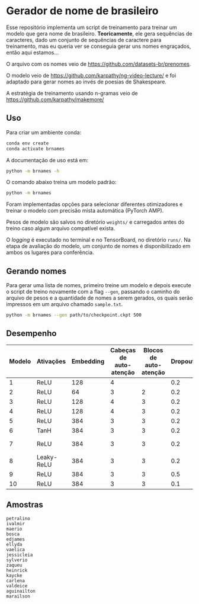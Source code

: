 # Gerador de nome de brasileiro

Esse repositório implementa um script de treinamento para treinar um modelo que gera nome de brasileiro. **Teoricamente**, ele gera sequências de caracteres, dado um conjunto de sequências de caractere para treinamento, mas eu queria ver se conseguia gerar uns nomes engraçados, então aqui estamos...

O arquivo com os nomes veio de <https://github.com/datasets-br/prenomes>.

O modelo veio de <https://github.com/karpathy/ng-video-lecture/> e foi adaptado para gerar nomes ao invés de poesias de Shakespeare.

A estratégia de treinamento usando n-gramas veio de <https://github.com/karpathy/makemore/>

## Uso

Para criar um ambiente conda:

```sh
conda env create
conda activate brnames
```

A documentação de uso está em:

```sh
python -m brnames -h
```

O comando abaixo treina um modelo padrão:

```sh
python -m brnames
```

Foram implementadas opções para selecionar diferentes otimizadores e treinar o modelo com precisão mista automática (PyTorch AMP).

Pesos de modelo são salvos no diretório `weights/` e carregados antes do treino caso algum arquivo compatível exista.

O *logging* é executado no terminal e no TensorBoard, no diretório `runs/`. Na etapa de avaliação do modelo, um conjunto de nomes é disponibilizado em ambos os lugares para conferência.

## Gerando nomes

Para gerar uma lista de nomes, primeiro treine um modelo e depois execute o script de treino novamente com a flag `--gen`, passando o caminho do arquivo de pesos e a quantidade de nomes a serem gerados, os quais serão impressos em um arquivo chamado `sample.txt`.

```sh
python -m brnames --gen path/to/checkpoint.ckpt 500
```

## Desempenho

| Modelo | Ativações  | Embedding | Cabeças de auto-atenção | Blocos de auto-atenção | Dropout | Inicialização  | Erro |
|--------|------------|-----------|-------------------------|------------------------|---------| ---------------|------|
| 1      | ReLU       | 128       | 4                       |                        | 0.2     | N(0; 0,02)     | 1.69 |
| 2      | ReLU       | 64        | 3                       | 2                      | 0.2     | N(0; 0,02)     | 1.74 |
| 3      | ReLU       | 128       | 4                       | 3                      | 0.2     | N(0; 0,02)     | 1.68 |
| 4      | ReLU       | 128       | 4                       | 3                      | 0.2     | N(0; 0,02)     | 1.67 |
| 5      | ReLU       | 384       | 3                       | 3                      | 0.2     | N(0; 0,02)     | 1.66 |
| 6      | TanH       | 384       | 3                       | 3                      | 0.2     | N(0; 0,02)     | 1.7  |
| 7      | ReLU       | 384       | 3                       | 3                      | 0.2     | Kaiming-normal | 1.69 |
| 8      | Leaky-ReLU | 384       | 3                       | 3                      | 0.2     | N(0; 0,02)     | 1.67 |
| 9      | ReLU       | 384       | 3                       | 3                      | 0.5     | N(0; 0,02)     | 1.69 |
| 10     | ReLU       | 384       | 3                       | 3                      | 0.1     | N(0; 0,02)     | 1.68 |

## Amostras

```
petralino
ivalmir
maerio
bosca
edjames
ellyda
vaelica
jessicleia
sylverio
zaqueu
heinrick
kaycke
carlena
valdeice
aguinailton
marailson
```
